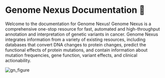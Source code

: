 # Genome Nexus Documentation 🧬

Welcome to the documentation for Genome Nexus! Genome Nexus is a comprehensive
one-stop resource for fast, automated and high-throughput annotation and
interpretation of genetic variants in cancer. Genome Nexus integrates
information from a variety of existing resources, including databases that
convert DNA changes to protein changes, predict the functional effects of
protein mutations, and contain information about mutation frequencies, gene
function, variant effects, and clinical actionability. 

![gn_figure](https://user-images.githubusercontent.com/1334004/63193491-a0822d00-c03b-11e9-8546-3293091264eb.png)
